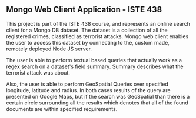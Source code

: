 ## Mongo Web Client Application - ISTE 438

This project is part of the ISTE 438 course, and represents an online search client for a Mongo DB dataset.
The dataset is a collection of all the registered crimes, classified as terrorist attacks. Mongo web client enables the user to access this dataset by connecting to the, custom made, remotely deployed Node JS server.

The user is able to perform textual based queries that actually work as a regex search on a dataset's field summary. 
Summary describes what the terrorist attack was about.

Also, the user is able to perform GeoSpatial Queries over specified longitude, latitude and radius. 
In both cases results of the query are presented on Google Maps, but if the search was GeoSpatial than there is a certain circle surrounding all the results which denotes that all of the found documents are within specified requirements.
